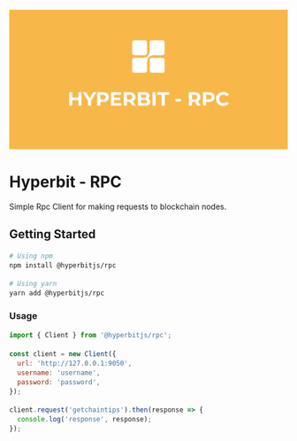 ![Hyperbit Chains Banner](https://github.com/hyperbit-dev/rpc/raw/master/media/repo-banner.png)

# Hyperbit - RPC

Simple Rpc Client for making requests to blockchain nodes.

## Getting Started

```sh
# Using npm
npm install @hyperbitjs/rpc

# Using yarn
yarn add @hyperbitjs/rpc
```

### Usage

```javascript
import { Client } from '@hyperbitjs/rpc';

const client = new Client({
  url: 'http://127.0.0.1:9050',
  username: 'username',
  password: 'password',
});

client.request('getchaintips').then(response => {
  console.log('response', response);
});
```